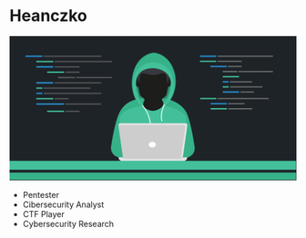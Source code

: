 # Heanczko

![Image text](https://raw.githubusercontent.com/heanczko311299/heanczko311299/main/img/fondo.png)

- Pentester
- Cibersecurity Analyst
- CTF Player
- Cybersecurity Research
